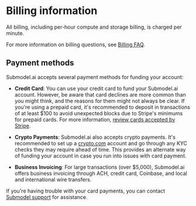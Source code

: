 # Billing information

All billing, including per-hour compute and storage billing, is charged per minute.

For more information on billing questions, see [Billing FAQ](references/Billing%20FAQ.md).

## Payment methods

Submodel.ai accepts several payment methods for funding your account:

- **Credit Card**: You can use your credit card to fund your Submodel.ai account. However, be aware that card declines are more common than you might think, and the reasons for them might not always be clear. If you're using a prepaid card, it's recommended to deposit in transactions of at least $100 to avoid unexpected blocks due to Stripe's minimums for prepaid cards. For more information, [review cards accepted by Stripe](#).

- **Crypto Payments**: Submodel.ai also accepts crypto payments. It's recommended to set up a [crypto.com](#) account and go through any KYC checks they may require ahead of time. This provides an alternate way of funding your account in case you run into issues with card payment.

- **Business Invoicing**: For large transactions (over $5,000), Submodel.ai offers business invoicing through ACH, credit card, Coinbase, and local and international wire transfers.

If you're having trouble with your card payments, you can contact [Submodel support](#) for assistance.